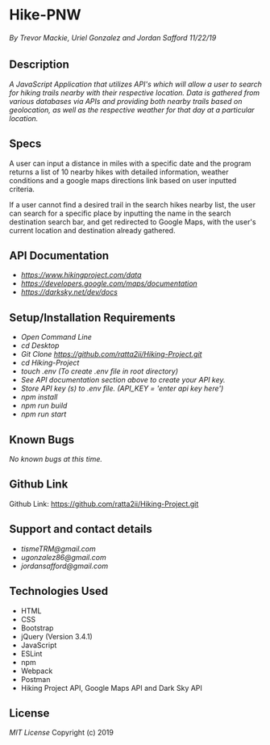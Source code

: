 # **Hike-PNW**
###### By Trevor Mackie, Uriel Gonzalez and Jordan Safford 11/22/19  

## **Description**

_A JavaScript Application that utilizes API's which will allow a user to search for hiking trails nearby with their respective location. Data is gathered from various databases via APIs and providing both nearby trails based on geolocation, as well as the respective weather for that day at a particular location._

## **Specs**

A user can input a distance in miles with a specific date and the program returns a list of 10 nearby hikes with detailed information, weather conditions and a google maps directions link based on user inputted criteria.

If a user cannot find a desired trail in the search hikes nearby list, the user can search for a specific place by inputting the name in the search destination search bar, and get redirected to Google Maps, with the user's current location and destination already gathered.


## **API Documentation**

* _https://www.hikingproject.com/data_
* _https://developers.google.com/maps/documentation_
* _https://darksky.net/dev/docs_

## **Setup/Installation Requirements**

* _Open Command Line_
* _cd Desktop_
* _Git Clone https://github.com/ratta2ii/Hiking-Project.git_
* _cd Hiking-Project_
* _touch .env (To create .env file in root directory)_
* _See API documentation section above to create your API key._
* _Store API key (s) to .env file. (API_KEY = 'enter api key here')_
* _npm install_
* _npm run build_
* _npm run start_

## **Known Bugs**

_No known bugs at this time._

## **Github Link**

Github Link: https://github.com/ratta2ii/Hiking-Project.git

## Support and contact details

* _tismeTRM@gmail.com_
* _ugonzalez86@gmail.com_
* _jordansafford@gmail.com_

## **Technologies Used**

* HTML
* CSS
* Bootstrap
* jQuery (Version 3.4.1)
* JavaScript
* ESLint
* npm
* Webpack
* Postman
* Hiking Project API, Google Maps API and Dark Sky API


## **License**

*MIT License*
Copyright (c) 2019
